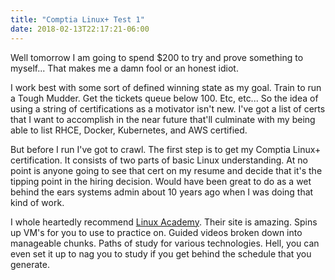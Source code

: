 ```yaml
---
title: "Comptia Linux+ Test 1"
date: 2018-02-13T22:17:21-06:00
---
```

Well tomorrow I am going to spend $200 to try and prove something to myself...  That makes me a damn fool or an honest idiot.  

I work best with some sort of defined winning state as my goal.  Train to run a Tough Mudder.  Get the tickets queue below 100. Etc, etc...  So the idea of using a string of certifications as a motivator isn't new.  I've got a list of certs that I want to accomplish in the near future that'll culminate with my being able to list RHCE, Docker, Kubernetes, and AWS certified.  

But before I run I've got to crawl.  The first step is to get my Comptia Linux+ certification.  It consists of two parts of basic Linux understanding.  At no point is anyone going to see that cert on my resume and decide that it's the tipping point in the hiring decision.  Would have been great to do as a wet behind the ears systems admin about 10 years ago when I was doing that kind of work.  

I whole heartedly recommend [Linux Academy](https://linuxacademy.com/).  Their site is amazing.  Spins up VM's for you to use to practice on.  Guided videos broken down into manageable chunks.  Paths of study for various technologies.  Hell, you can even set it up to nag you to study if you get behind the schedule that you generate.  
